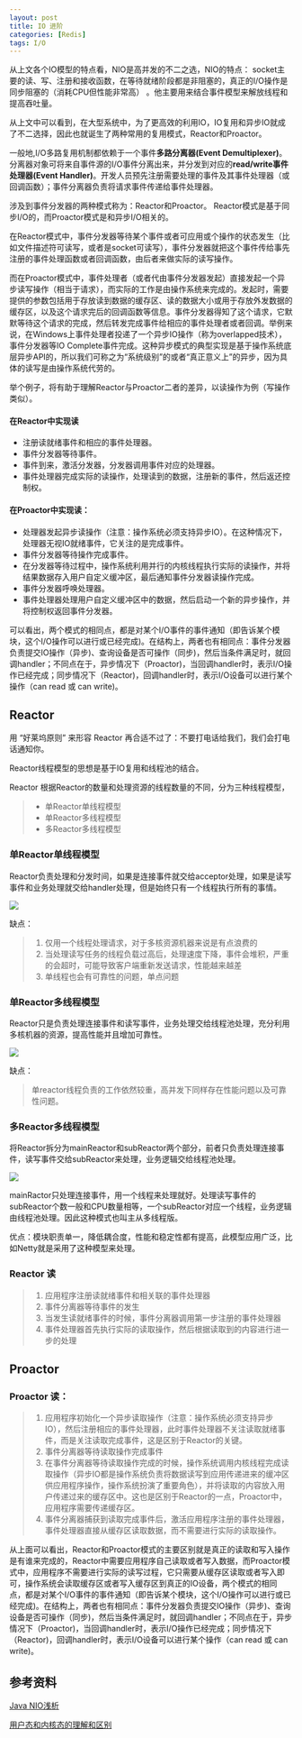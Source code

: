 ```yaml
---
layout: post
title: IO 进阶
categories: [Redis]
tags: I/O
---
```


从上文各个IO模型的特点看，NIO是高并发的不二之选，NIO的特点： socket主要的读、写、注册和接收函数，在等待就绪阶段都是非阻塞的，真正的I/O操作是同步阻塞的（消耗CPU但性能非常高） 。他主要用来结合事件模型来解放线程和提高吞吐量。

从上文中可以看到，在大型系统中，为了更高效的利用IO，IO复用和异步IO就成了不二选择，因此也就诞生了两种常用的复用模式，Reactor和Proactor。

一般地,I/O多路复用机制都依赖于一个事件**多路分离器(Event Demultiplexer)**。分离器对象可将来自事件源的I/O事件分离出来，并分发到对应的**read/write事件处理器(Event Handler)**。开发人员预先注册需要处理的事件及其事件处理器（或回调函数）；事件分离器负责将请求事件传递给事件处理器。

涉及到事件分发器的两种模式称为：Reactor和Proactor。 Reactor模式是基于同步I/O的，而Proactor模式是和异步I/O相关的。

在Reactor模式中，事件分发器等待某个事件或者可应用或个操作的状态发生（比如文件描述符可读写，或者是socket可读写），事件分发器就把这个事件传给事先注册的事件处理函数或者回调函数，由后者来做实际的读写操作。

而在Proactor模式中，事件处理者（或者代由事件分发器发起）直接发起一个异步读写操作（相当于请求），而实际的工作是由操作系统来完成的。发起时，需要提供的参数包括用于存放读到数据的缓存区、读的数据大小或用于存放外发数据的缓存区，以及这个请求完后的回调函数等信息。事件分发器得知了这个请求，它默默等待这个请求的完成，然后转发完成事件给相应的事件处理者或者回调。举例来说，在Windows上事件处理者投递了一个异步IO操作（称为overlapped技术），事件分发器等IO Complete事件完成。这种异步模式的典型实现是基于操作系统底层异步API的，所以我们可称之为“系统级别”的或者“真正意义上”的异步，因为具体的读写是由操作系统代劳的。

举个例子，将有助于理解Reactor与Proactor二者的差异，以读操作为例（写操作类似）。

#### 在Reactor中实现读

- 注册读就绪事件和相应的事件处理器。
- 事件分发器等待事件。
- 事件到来，激活分发器，分发器调用事件对应的处理器。
- 事件处理器完成实际的读操作，处理读到的数据，注册新的事件，然后返还控制权。

#### 在Proactor中实现读：

- 处理器发起异步读操作（注意：操作系统必须支持异步IO）。在这种情况下，处理器无视IO就绪事件，它关注的是完成事件。
- 事件分发器等待操作完成事件。
- 在分发器等待过程中，操作系统利用并行的内核线程执行实际的读操作，并将结果数据存入用户自定义缓冲区，最后通知事件分发器读操作完成。
- 事件分发器呼唤处理器。
- 事件处理器处理用户自定义缓冲区中的数据，然后启动一个新的异步操作，并将控制权返回事件分发器。

可以看出，两个模式的相同点，都是对某个I/O事件的事件通知（即告诉某个模块，这个I/O操作可以进行或已经完成)。在结构上，两者也有相同点：事件分发器负责提交IO操作（异步)、查询设备是否可操作（同步)，然后当条件满足时，就回调handler；不同点在于，异步情况下（Proactor)，当回调handler时，表示I/O操作已经完成；同步情况下（Reactor)，回调handler时，表示I/O设备可以进行某个操作（can read 或 can write)。

## Reactor

 用 “好莱坞原则” 来形容 Reactor 再合适不过了：不要打电话给我们，我们会打电话通知你。 

Reactor线程模型的思想是基于IO复用和线程池的结合。

Reactor 根据Reactor的数量和处理资源的线程数量的不同，分为三种线程模型，

>- 单Reactor单线程模型
>- 单Reactor多线程模型
>- 多Reactor多线程模型

### 单Reactor单线程模型

Reactor负责处理和分发时间，如果是连接事件就交给acceptor处理，如果是读写事件和业务处理就交给handler处理，但是始终只有一个线程执行所有的事情。

![](https://raw.githubusercontent.com/devin-jade/devin-imag/master/web/%E5%8D%95Reactor%E5%8D%95%E7%BA%BF%E7%A8%8B.png)

缺点：

>1. 仅用一个线程处理请求，对于多核资源机器来说是有点浪费的
>2. 当处理读写任务的线程负载过高后，处理速度下降，事件会堆积，严重的会超时，可能导致客户端重新发送请求，性能越来越差
>3. 单线程也会有可靠性的问题，单点问题

### 单Reactor多线程模型

Reactor只是负责处理连接事件和读写事件，业务处理交给线程池处理，充分利用多核机器的资源，提高性能并且增加可靠性。

![](https://raw.githubusercontent.com/devin-jade/devin-imag/master/web/20191102171702.png)

缺点：

>单reactor线程负责的工作依然较重，高并发下同样存在性能问题以及可靠性问题。

### 多Reactor多线程模型

将Reactor拆分为mainReactor和subReactor两个部分，前者只负责处理连接事件，读写事件交给subReactor来处理，业务逻辑交给线程池处理。

![](https://raw.githubusercontent.com/devin-jade/devin-imag/master/web/%E5%A4%9AReactor%E5%A4%9A%E7%BA%BF%E7%A8%8B.png)



mainRactor只处理连接事件，用一个线程来处理就好。处理读写事件的subReactor个数一般和CPU数量相等，一个subReactor对应一个线程，业务逻辑由线程池处理。因此这种模式也叫主从多线程版。



优点：模块职责单一，降低耦合度，性能和稳定性都有提高，此模型应用广泛，比如Netty就是采用了这种模型来处理。

### Reactor 读

> 1. 应用程序注册读就绪事件和相关联的事件处理器
> 2. 事件分离器等待事件的发生
> 3. 当发生读就绪事件的时候，事件分离器调用第一步注册的事件处理器
> 4. 事件处理器首先执行实际的读取操作，然后根据读取到的内容进行进一步的处理

## Proactor

### Proactor 读：

>1. 应用程序初始化一个异步读取操作（注意：操作系统必须支持异步IO），然后注册相应的事件处理器，此时事件处理器不关注读取就绪事件，而是关注读取完成事件，这是区别于Reactor的关键。
>2. 事件分离器等待读取操作完成事件
>3. 在事件分离器等待读取操作完成的时候，操作系统调用内核线程完成读取操作（异步IO都是操作系统负责将数据读写到应用传递进来的缓冲区供应用程序操作，操作系统扮演了重要角色），并将读取的内容放入用户传递过来的缓存区中。这也是区别于Reactor的一点，Proactor中，应用程序需要传递缓存区。
>4. 事件分离器捕获到读取完成事件后，激活应用程序注册的事件处理器，事件处理器直接从缓存区读取数据，而不需要进行实际的读取操作。

从上面可以看出，Reactor和Proactor模式的主要区别就是真正的读取和写入操作是有谁来完成的，Reactor中需要应用程序自己读取或者写入数据，而Proactor模式中，应用程序不需要进行实际的读写过程，它只需要从缓存区读取或者写入即可，操作系统会读取缓存区或者写入缓存区到真正的IO设备，两个模式的相同点，都是对某个I/O事件的事件通知（即告诉某个模块，这个I/O操作可以进行或已经完成)。在结构上，两者也有相同点：事件分发器负责提交IO操作（异步)、查询设备是否可操作（同步)，然后当条件满足时，就回调handler；不同点在于，异步情况下（Proactor)，当回调handler时，表示I/O操作已经完成；同步情况下（Reactor)，回调handler时，表示I/O设备可以进行某个操作（can read 或 can write)。









## 参考资料

[Java NIO浅析](https://tech.meituan.com/2016/11/04/nio.html)

[用户态和内核态的理解和区别]( https://blog.csdn.net/qq_39823627/article/details/78736650 )

